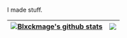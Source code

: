 I made stuff.

| <a href="https://github.com/Blxckmage"><img align="center" src="https://github-readme-stats.vercel.app/api?username=Blxckmage&show_icons=true&theme=gruvbox" alt="Blxckmage's github stats" /></a> | <a href="https://github.com/Blxckmage"><img align="center" src="https://github-readme-stats.vercel.app/api/top-langs/?username=Blxckmage&layout=compact&theme=gruvbox" /></a> |
| ------------- | ------------- |

